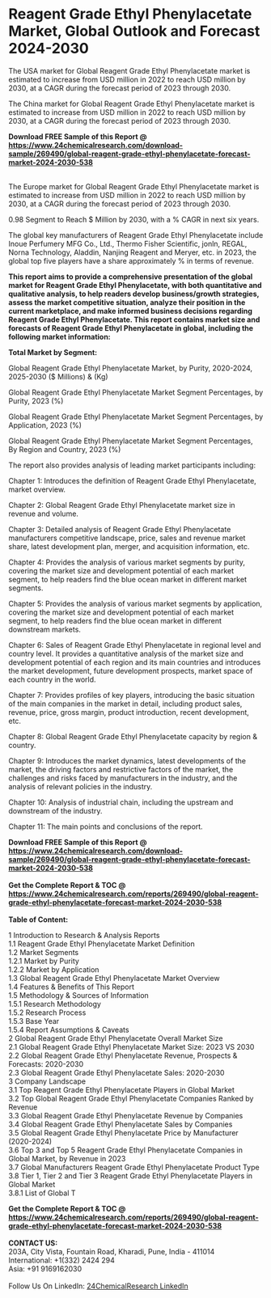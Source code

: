 <h1>Reagent Grade Ethyl Phenylacetate Market, Global Outlook and Forecast 2024-2030</h1><p>The USA market for Global Reagent Grade Ethyl Phenylacetate market is estimated to increase from USD million in 2022 to reach USD million by 2030, at a CAGR during the forecast period of 2023 through 2030.</p><p>
</p><p>The China market for Global Reagent Grade Ethyl Phenylacetate market is estimated to increase from USD million in 2022 to reach USD million by 2030, at a CAGR during the forecast period of 2023 through 2030.</p><div><b>Download FREE Sample of this Report @ 
            <a href="https://www.24chemicalresearch.com/download-sample/269490/global-reagent-grade-ethyl-phenylacetate-forecast-market-2024-2030-538">
            https://www.24chemicalresearch.com/download-sample/269490/global-reagent-grade-ethyl-phenylacetate-forecast-market-2024-2030-538</a></b></div><br><p>
</p><p>The Europe market for Global Reagent Grade Ethyl Phenylacetate market is estimated to increase from USD million in 2022 to reach USD million by 2030, at a CAGR during the forecast period of 2023 through 2030.</p><p>
0.98 Segment to Reach $ Million by 2030, with a % CAGR in next six years.</p><p>
The global key manufacturers of Reagent Grade Ethyl Phenylacetate include Inoue Perfumery MFG Co., Ltd., Thermo Fisher Scientific, jonln, REGAL, Norna Technology, Aladdin, Nanjing Reagent and Meryer, etc. in 2023, the global top five players have a share approximately % in terms of revenue.</p><p>
<strong>This report aims to provide a comprehensive presentation of the global market for Reagent Grade Ethyl Phenylacetate, with both quantitative and qualitative analysis, to help readers develop business/growth strategies, assess the market competitive situation, analyze their position in the current marketplace, and make informed business decisions regarding Reagent Grade Ethyl Phenylacetate. This report contains market size and forecasts of Reagent Grade Ethyl Phenylacetate in global, including the following market information:</strong></p><p>
</p><p>
<strong>Total Market by Segment:</strong></p><p>
Global Reagent Grade Ethyl Phenylacetate Market, by Purity, 2020-2024, 2025-2030 ($ Millions) &amp; (Kg)</p><p>
Global Reagent Grade Ethyl Phenylacetate Market Segment Percentages, by Purity, 2023 (%)</p><p>
</p><p>
Global Reagent Grade Ethyl Phenylacetate Market Segment Percentages, by Application, 2023 (%)</p><p>
</p><p>
Global Reagent Grade Ethyl Phenylacetate Market Segment Percentages, By Region and Country, 2023 (%)</p><p>
</p><p>
The report also provides analysis of leading market participants including:</p><p>
</p><p>
</p><p>
Chapter 1: Introduces the definition of Reagent Grade Ethyl Phenylacetate, market overview.</p><p>
Chapter 2: Global Reagent Grade Ethyl Phenylacetate market size in revenue and volume.</p><p>
Chapter 3: Detailed analysis of Reagent Grade Ethyl Phenylacetate manufacturers competitive landscape, price, sales and revenue market share, latest development plan, merger, and acquisition information, etc.</p><p>
Chapter 4: Provides the analysis of various market segments by purity, covering the market size and development potential of each market segment, to help readers find the blue ocean market in different market segments.</p><p>
Chapter 5: Provides the analysis of various market segments by application, covering the market size and development potential of each market segment, to help readers find the blue ocean market in different downstream markets.</p><p>
Chapter 6: Sales of Reagent Grade Ethyl Phenylacetate in regional level and country level. It provides a quantitative analysis of the market size and development potential of each region and its main countries and introduces the market development, future development prospects, market space of each country in the world.</p><p>
Chapter 7: Provides profiles of key players, introducing the basic situation of the main companies in the market in detail, including product sales, revenue, price, gross margin, product introduction, recent development, etc.</p><p>
Chapter 8: Global Reagent Grade Ethyl Phenylacetate capacity by region &amp; country.</p><p>
Chapter 9: Introduces the market dynamics, latest developments of the market, the driving factors and restrictive factors of the market, the challenges and risks faced by manufacturers in the industry, and the analysis of relevant policies in the industry.</p><p>
Chapter 10: Analysis of industrial chain, including the upstream and downstream of the industry.</p><p>
Chapter 11: The main points and conclusions of the report.</p><div><b>Download FREE Sample of this Report @ 
            <a href="https://www.24chemicalresearch.com/download-sample/269490/global-reagent-grade-ethyl-phenylacetate-forecast-market-2024-2030-538">
            https://www.24chemicalresearch.com/download-sample/269490/global-reagent-grade-ethyl-phenylacetate-forecast-market-2024-2030-538</a></b></div><br><div><b>Get the Complete Report & TOC @ 
            <a href="https://www.24chemicalresearch.com/reports/269490/global-reagent-grade-ethyl-phenylacetate-forecast-market-2024-2030-538">
            https://www.24chemicalresearch.com/reports/269490/global-reagent-grade-ethyl-phenylacetate-forecast-market-2024-2030-538</a></b></div><br>
            <b>Table of Content:</b><p>1 Introduction to Research & Analysis Reports<br />
    1.1 Reagent Grade Ethyl Phenylacetate Market Definition<br />
    1.2 Market Segments<br />
        1.2.1 Market by Purity<br />
        1.2.2 Market by Application<br />
    1.3 Global Reagent Grade Ethyl Phenylacetate Market Overview<br />
    1.4 Features & Benefits of This Report<br />
    1.5 Methodology & Sources of Information<br />
        1.5.1 Research Methodology<br />
        1.5.2 Research Process<br />
        1.5.3 Base Year<br />
        1.5.4 Report Assumptions & Caveats<br />
2 Global Reagent Grade Ethyl Phenylacetate Overall Market Size<br />
    2.1 Global Reagent Grade Ethyl Phenylacetate Market Size: 2023 VS 2030<br />
    2.2 Global Reagent Grade Ethyl Phenylacetate Revenue, Prospects & Forecasts: 2020-2030<br />
    2.3 Global Reagent Grade Ethyl Phenylacetate Sales: 2020-2030<br />
3 Company Landscape<br />
    3.1 Top Reagent Grade Ethyl Phenylacetate Players in Global Market<br />
    3.2 Top Global Reagent Grade Ethyl Phenylacetate Companies Ranked by Revenue<br />
    3.3 Global Reagent Grade Ethyl Phenylacetate Revenue by Companies<br />
    3.4 Global Reagent Grade Ethyl Phenylacetate Sales by Companies<br />
    3.5 Global Reagent Grade Ethyl Phenylacetate Price by Manufacturer (2020-2024)<br />
    3.6 Top 3 and Top 5 Reagent Grade Ethyl Phenylacetate Companies in Global Market, by Revenue in 2023<br />
    3.7 Global Manufacturers Reagent Grade Ethyl Phenylacetate Product Type<br />
    3.8 Tier 1, Tier 2 and Tier 3 Reagent Grade Ethyl Phenylacetate Players in Global Market<br />
        3.8.1 List of Global T</p><div><b>Get the Complete Report & TOC @ 
            <a href="https://www.24chemicalresearch.com/reports/269490/global-reagent-grade-ethyl-phenylacetate-forecast-market-2024-2030-538">
            https://www.24chemicalresearch.com/reports/269490/global-reagent-grade-ethyl-phenylacetate-forecast-market-2024-2030-538</a></b></div><br><b>CONTACT US:</b><br>
            203A, City Vista, Fountain Road, Kharadi, Pune, India - 411014<br>
            International: +1(332) 2424 294<br>
            Asia: +91 9169162030 <br><br>
            Follow Us On LinkedIn: <a href="https://www.linkedin.com/company/24chemicalresearch/">24ChemicalResearch LinkedIn</a>